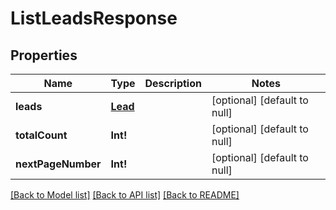 # ListLeadsResponse

## Properties
Name | Type | Description | Notes
------------ | ------------- | ------------- | -------------
**leads** | [**Lead**](Lead.md) |  | [optional] [default to null]
**totalCount** | **Int!** |  | [optional] [default to null]
**nextPageNumber** | **Int!** |  | [optional] [default to null]

[[Back to Model list]](../README.md#documentation-for-models) [[Back to API list]](../README.md#documentation-for-api-endpoints) [[Back to README]](../README.md)


